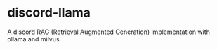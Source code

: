 # discord-llama
A discord RAG (Retrieval Augmented Generation) implementation with ollama and milvus
